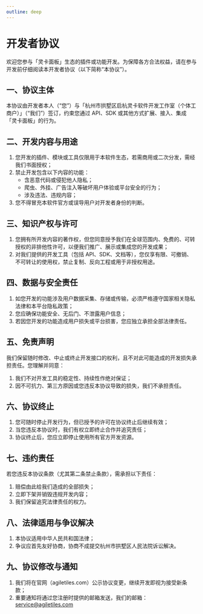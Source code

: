```yaml
---
outline: deep
---
```


# 开发者协议

欢迎您参与「灵卡面板」生态的插件或功能开发。为保障各方合法权益，请在参与开发前仔细阅读本开发者协议（以下简称“本协议”）。

## 一、协议主体

本协议由开发者本人（“您”）与「杭州市拱墅区启杭灵卡软件开发工作室（个体工商户）」（“我们”）签订，约束您通过 API、SDK 或其他方式扩展、接入、集成「灵卡面板」的行为。

## 二、开发内容与用途

1. 您开发的插件、模块或工具仅限用于本软件生态，若需商用或二次分发，需经我们书面授权；
2. 禁止开发包含以下内容的功能：
    - 含恶意代码或侵犯他人隐私；
    - 爬虫、外挂、广告注入等破坏用户体验或平台安全的行为；
    - 涉及违法、违规内容；
3. 您不得冒充本软件官方或误导用户对开发者身份的判断。

## 三、知识产权与许可

1. 您拥有所开发内容的著作权，但您同意授予我们在全球范围内、免费的、可转授权的非排他性许可，以便我们推广、展示或集成您的开发成果；
2. 对我们提供的开发工具（包括 API、SDK、文档等），您仅享有限、可撤销、不可转让的使用权，禁止复制、反向工程或用于非授权用途。

## 四、数据与安全责任

1. 如您开发的功能涉及用户数据采集、存储或传输，必须严格遵守国家相关隐私法律和本平台隐私政策；
2. 您应确保功能安全、无后门、不泄露用户信息；
3. 若因您开发的功能造成用户损失或平台损害，您应独立承担全部法律责任。

## 五、免责声明

我们保留随时修改、中止或终止开发接口的权利，且不对此可能造成的开发损失承担责任。您理解并同意：
1. 我们不对开发工具的稳定性、持续性作绝对保证；
2. 因不可抗力、第三方原因或您违反本协议导致的损失，我们不承担责任。

## 六、协议终止

1. 您可随时停止开发行为，但已授予的许可在协议终止后继续有效；
2. 当您违反本协议时，我们有权立即终止合作并追究责任；
3. 协议终止后，您应立即停止使用所有官方开发资源。

## 七、违约责任

若您违反本协议条款（尤其第二条禁止条款），需承担以下责任：
1. 赔偿由此给我们造成的全部损失；
2. 立即下架并销毁违规开发内容；
3. 我们保留追究法律责任的权力。

## 八、法律适用与争议解决

1. 本协议适用中华人民共和国法律；
2. 争议应首先友好协商，协商不成提交杭州市拱墅区人民法院诉讼解决。

## 九、协议修改与通知

1. 我们将在官网（agiletiles.com）公示协议变更，继续开发即视为接受新条款；
2. 重要通知将通过您注册时提供的邮箱发送，我们的邮箱： service@agiletiles.com 